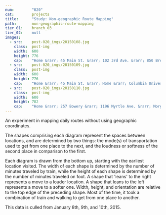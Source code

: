 ```yaml
---
num:        "020"
cat:        projects
title:      "Study: Non-geographic Route Mapping"
path:       non-geographic-route-mapping
tier_01:    branch_03
tier_02:    null
images:
  - src:    post-020_imgs/20150108.jpg
    class:  post-img
    width:  600
    height: 776
    cap:    "Home &rarr; 45 Main St. &rarr; 102 3rd Ave. &rarr; 850 Broadway &rarr; Lorimer St. L"
  - src:    post-020_imgs/20150109.jpg
    class:  post-img
    width:  600
    height: 776
    cap:    "Home &rarr; 45 Main St. &rarr; Home &rarr; Columbia University &rarr; Home &rarr; 509 West 24th St. &rarr; 229 9th Ave. &rarr; 505 West 23rd St. &rarr; Home"
  - src:    post-020_imgs/20150110.jpg
    class:  post-img
    width:  600
    height: 782
    cap:    "Home &rarr; 257 Bowery &rarr; 1196 Myrtle Ave. &rarr; Morgan Ave. L &rarr; Home &rarr; 133 Wythe Ave. &rarr; Home"
---
```

An experiment in mapping daily routes without using geographic coordinates. 

The shapes comprising each diagram represent the spaces between locations, and are determined by two things: the mode(s) of transportation used to get from one place to the next, and the loudness or softness of the second place in comparison to the first. 

Each diagram is drawn from the bottom up, starting with the earliest location visited. The width of each shape is determined by the number of minutes traveled by train, while the height of each shape is determined by the number of minutes traveled on foot. A shape that 'leans' to the right represents a move to a louder location. A shape that leans to the left represents a move to a softer one. Width, height, and orientation are relative to the top edge of the preceding shape. Most of the time, it took a combination of train and walking to get from one place to another. 

This data is culled from January 8th, 9th, and 10th, 2015.
